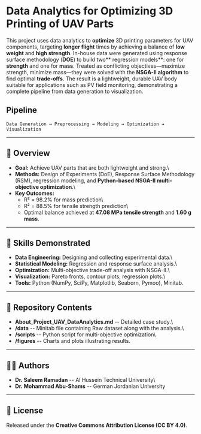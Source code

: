 # Data Analytics for Optimizing 3D Printing of UAV Parts

This project uses data analytics to **optimize** 3D printing parameters for UAV components, targeting **longer flight** times by achieving a balance of **low weight** and **high strength**. In-house data were generated using response surface methodology (**DOE**) to build two** regression models**: one for **strength** and one for **mass**. Treated as conflicting objectives—maximize strength, minimize mass—they were solved with the **NSGA-II algorithm** to find optimal **trade-offs**. The result is a lightweight, durable UAV body suitable for applications such as PV field monitoring, demonstrating a complete pipeline from data generation to visualization.
## Pipeline
`Data Generation → Preprocessing → Modeling → Optimization → Visualization`

------------------------------------------------------------------------

## 📌 Overview

-   **Goal:** Achieve UAV parts that are both lightweight and strong.\
-   **Methods:** Design of Experiments (DoE), Response Surface
    Methodology (RSM), regression modeling, and **Python-based NSGA-II
    multi-objective optimization**.\
-   **Key Outcomes:**
    -   R² = 98.2% for mass prediction\
    -   R² = 88.5% for tensile strength prediction\
    -   Optimal balance achieved at **47.08 MPa tensile strength** and
        **1.60 g mass**.

------------------------------------------------------------------------

## 🔑 Skills Demonstrated

-   **Data Engineering:** Designing and collecting experimental data.\
-   **Statistical Modeling:** Regression and response surface analysis.\
-   **Optimization:** Multi-objective trade-off analysis with NSGA-II.\
-   **Visualization:** Pareto fronts, contour plots, regression plots.\
-   **Tools:** Python (NumPy, SciPy, Matplotlib, Seaborn, Pymoo),
    Minitab.

------------------------------------------------------------------------

## 📂 Repository Contents

-   **About_Project_UAV_DataAnalytics.md** -- Detailed case study.\
-   **/data** -- Minitab file containing Raw dataset along with the analysis.\
-   **/scripts** -- Python script for multi-objective optimization\
-   **/figures** -- Charts and plots illustrating results.

------------------------------------------------------------------------

## 👨‍💻 Authors

-   **Dr. Saleem Ramadan** -- Al Hussein Technical University\
-   **Dr. Mohammad Abu-Shams** -- German Jordanian University

------------------------------------------------------------------------

## 📜 License

Released under the **Creative Commons Attribution License (CC BY 4.0)**.
